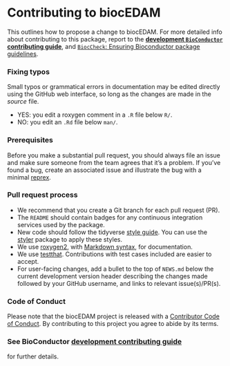 # Contributing to biocEDAM

This outlines how to propose a change to biocEDAM. For more detailed
info about contributing to this package, report to the
[**development `BioConductor` contributing guide**](https://contributions.bioconductor.org/), and [`BiocCheck`: Ensuring Bioconductor package guidelines](https://www.bioconductor.org/packages/devel/bioc/vignettes/BiocCheck/inst/doc/BiocCheck.html).

### Fixing typos

Small typos or grammatical errors in documentation may be edited directly using
the GitHub web interface, so long as the changes are made in the _source_ file.

*  YES: you edit a roxygen comment in a `.R` file below `R/`.
*  NO: you edit an `.Rd` file below `man/`.

### Prerequisites

Before you make a substantial pull request, you should always file an issue and
make sure someone from the team agrees that it’s a problem. If you’ve found a
bug, create an associated issue and illustrate the bug with a minimal 
[reprex](https://www.tidyverse.org/help/#reprex).

### Pull request process

*  We recommend that you create a Git branch for each pull request (PR).  
*  The `README` should contain badges for any continuous integration services used
by the package.  
*  New code should follow the tidyverse [style guide](https://style.tidyverse.org).
You can use the [styler](https://CRAN.R-project.org/package=styler) package to
apply these styles.  
*  We use [roxygen2](https://cran.r-project.org/package=roxygen2), with
[Markdown syntax](https://roxygen2.r-lib.org/articles/rd-formatting.html), 
for documentation.  
*  We use [testthat](https://cran.r-project.org/package=testthat). Contributions
with test cases included are easier to accept.  
*  For user-facing changes, add a bullet to the top of `NEWS.md` below the
current development version header describing the changes made followed by your
GitHub username, and links to relevant issue(s)/PR(s).

### Code of Conduct

Please note that the biocEDAM project is released with a
[Contributor Code of Conduct](CODE_OF_CONDUCT.md). By contributing to this
project you agree to abide by its terms.

### See BioConductor [development contributing guide](https://rstd.io/tidy-contrib)
for further details.

